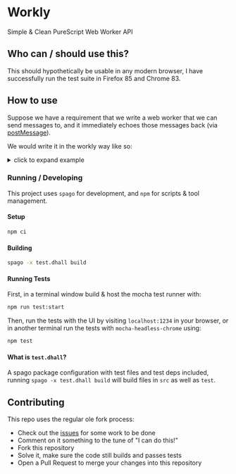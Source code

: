 # Workly
Simple & Clean PureScript Web Worker API

## Who can / should use this?
This should hypothetically be usable in any modern browser,
I have successfully run the test suite in Firefox 85 and Chrome 83.

## How to use
Suppose we have a requirement that we write a web worker that we can send messages to,
and it immediately echoes those messages back (via [postMessage]).

We would write it in the workly way like so:

<details>
  <summary>click to expand example</summary>
  

`./src/Worker.Echo.purs`
```purescript
module Worker.Echo where

import Prelude

import Effect (Effect)
import Effect.Worker (Worker)
import Effect.Aff (Aff, launchAff_)
import Effect.Aff.Worker.Link (parentLink)
import Effect.Aff.Link as Link
import Control.Monad.Rec.Class (forever)

type EchoWorker = Worker String String

main :: Effect Unit
main = launchAff_ $ do
         -- create a message link that allows us to:
         -- - wait for messages from the parent thread
         -- - send messages back
         link <- parentLink :: Aff (Link.Link String String)
         _ <- forever do
                        msg <- Link.recv link -- wait for msg
                        Link.send msg link    -- echo msg back
         pure unit
```

`./src/Worker.Echo.js`
```js
// see comment in `./src/Main.js` for explanation on JS files
const {main} = require('./index');

main();
```

`./src/Main.purs`
```purescript
module Main where

import Prelude

import Effect (Effect)
import Effect.Aff (launchAff_)

import Worker.Echo (EchoWorker)

import Effect.Aff.Link as Link

foreign import spawnWorker :: Effect EchoWorker

main :: Effect Unit
main = launchAff_ do
  worker <- spawnWorker
  link   <- Link.workerLink worker
  Link.send "hello!" link
  resp   <- Link.recv link
  -- resp should be "hello!"
```

`./src/Main.js`
```js
// This is required because bundlers need to have a static path in a `new Worker()` invocation
// in order to link the files properly, and Purescript doesn't give us a way to:
//   - write a non-Main binary (hence `Worker.Echo.js` that just invokes `main`)
//   - statically link / get relpaths to other PS modules (hence this file that links directly to `Worker.Echo.js`)
// 
// Forcing you to write & manage foreign modules is far from an ideal solution to me,
// but given these issues this was the best solution I could find.
//
// If you have a workaround, please file an issue or open a PR!
exports.spawnWorker = function() {
  return new Worker('../Workers.Echo/foreign.js');
};
```
</details>

### Running / Developing
This project uses `spago` for development, and `npm` for scripts & tool management.

#### Setup
```sh
npm ci
```

#### Building
```sh
spago -x test.dhall build
```

#### Running Tests
First, in a terminal window build & host the mocha test runner with:
```sh
npm run test:start
```

Then, run the tests with the UI by visiting `localhost:1234` in your browser,
or in another terminal run the tests with `mocha-headless-chrome` using:
```sh
npm test
```

#### What is `test.dhall`?
A spago package configuration with test files and test deps included,
running `spago -x test.dhall build` will build files in `src` as well as `test`.

## Contributing
This repo uses the regular ole fork process:
- Check out the [issues](https://www.github.com/cakekindel/purescript-workly/issues)
for some work to be done
- Comment on it something to the tune of "I can do this!"
- Fork this repository
- Solve it, make sure the code still builds and passes tests
- Open a Pull Request to merge your changes into this repository

[postMessage]: https://developer.mozilla.org/en-US/docs/Web/API/Worker/postMessage

